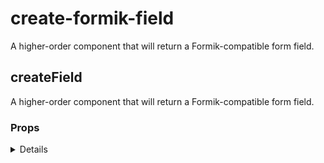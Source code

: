 # create-formik-field

A higher-order component that will return a Formik-compatible form field.

## createField

A higher-order component that will return a Formik-compatible form field.

### Props

<details>

| Name                                                      | Type            | Description |
| --------------------------------------------------------- | --------------- | ----------- |
| <strong>component</strong> <sup><em>required</em></sup>   | `T`             |             |
| <strong>displayName</strong> <sup><em>required</em></sup> | `string`        |             |
| <strong>getProps</strong>                                 | `PropGetter<T>` |             |

</details>
